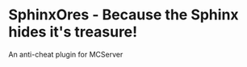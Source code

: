 SphinxOres - Because the Sphinx hides it's treasure!
==========

An anti-cheat plugin for MCServer 
